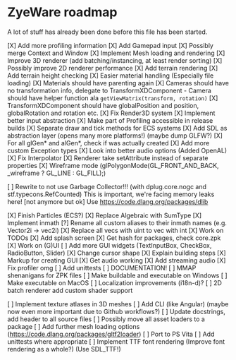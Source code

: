 # ZyeWare roadmap
A lot of stuff has already been done before this file has been started.

[X] Add more profiling information
[X] Add Gamepad input
[X] Possibly merge Context and Window
[X] Implement Mesh loading and rendering
[X] Improve 3D renderer (add batching/instancing, at least render sorting)
[X] Possibly improve 2D renderer performance
[X] Add terrain rendering
[X] Add terrain height checking
[X] Easier material handling (Especially file loading)
[X] Materials should have parenting again
[X] Cameras should have no transformation info, delegate to TransformXDComponent
    - Camera should have helper function ala `getViewMatrix(transform, rotation)`
[X] TransformXDComponent should have globalPosition and position, globalRotation and rotation etc.
[X] Fix Render3D system
[X] Implement better input abstraction
[X] Make part of Profiling accessible in release builds
[X] Separate draw and tick methods for ECS systems
[X] Add SDL as abstraction layer (opens many more platforms!) (maybe dump GLFW?)
[X] For all glGen* and alGen*, check if was actually created
[X] Add more custom Exception types
[X] Look into better audio options (Added OpenAL)
[X] Fix Interpolator
[X] Renderer take setAttribute instead of separate properties
[X] Wireframe mode (glPolygonMode(GL_FRONT_AND_BACK, _wireframe ? GL_LINE : GL_FILL);)


[ ] Rewrite to not use Garbage Collector!!! (with dplug.core.nogc and stf.typecons.RefCounted)
    This is important, we're facing memory leaks here!
    [not anymore but ok]
    Use https://code.dlang.org/packages/dlib

[X] Finish Particles (ECS?)
[X] Replace Algebraic with SumType
[X] Implement inmath
[?] Rename all custom aliases to their inmath names (e.g. Vector2i -> vec2i)
[X] Replace all vecs with uint to vec with int
[X] Work on TODOs
[X] Add splash screen
[X] Get hash for packages, check core.zpk
[X] Work on (G)UI
[ ] Add more GUI widgets (TextInputBox, CheckBox, RadioButton, Slider)
[X] Change cursor shape
[X] Explain building steps
[X] Markup for creating GUI
[X] Get audio working
[X] Add streaming audio
[X] Fix profiler omg
[ ] Add unittests
[ ] DOCUMENTATION!
[ ] MMAP shenanigans for ZPK files
[ ] Make buildable and executable on Windows
[ ] Make executable on MacOS
[ ] Localization improvements (i18n-d)?
[ ] 2D batch renderer add custom shader support

[ ] Implement texture atlases in 3D meshes
[ ] Add CLI (like Angular) (maybe now even more important due to Github workflows?)
[ ] Update docstrings, add header to all source files
[ ] Possibly move all asset loaders to a package
[ ] Add further mesh loading options (https://code.dlang.org/packages/gltf2loader)
[ ] Port to PS Vita
[ ] Add unittests where appropriate
[ ] Implement TTF font rendering (Improve font rendering as a whole?) (Use SDL_TTF!)
